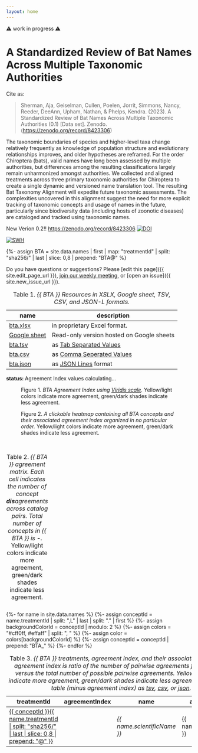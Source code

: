 ```yaml
---
layout: home
---
```


⚠️  work in progress ⚠️

# A Standardized Review of Bat Names Across Multiple Taxonomic Authorities

Cite as: 
> Sherman, Aja, Geiselman, Cullen, Poelen, Jorrit, Simmons, Nancy, Reeder, DeeAnn, Upham, Nathan, & Phelps, Kendra. (2023). A Standardized Review of Bat Names Across Multiple Taxonomic Authorities (0.1) [Data set]. Zenodo. (https://zenodo.org/record/8423306)

The taxonomic boundaries of species and higher-level taxa change relatively frequently as knowledge of population structure and evolutionary relationships improves, and older hypotheses are reframed. For the order Chiroptera (bats), valid names have long been assessed by multiple authorities, but differences among the resulting classifications largely remain unharmonized amongst authorities. We collected and aligned treatments across three primary taxonomic authorities for Chiroptera to create a single dynamic and versioned name translation tool. The resulting Bat Taxonomy Alignment will expedite future taxonomic assessments. The complexities uncovered in this alignment suggest the need for more explicit tracking of taxonomic concepts and usage of names in the future, particularly since biodiversity data (including hosts of zoonotic diseases) are cataloged and tracked using taxonomic names.

New Verion 0.2!! https://zenodo.org/record/8423306
[![DOI](https://zenodo.org/badge/DOI/10.5281/zenodo.7915722.svg)](https://doi.org/10.5281/zenodo.7915722) 

[![SWH](https://archive.softwareheritage.org/badge/swh:1:dir:9ba2b7ef8c75873d945ccfd19845df28778e7da8/)](https://archive.softwareheritage.org/swh:1:dir:9ba2b7ef8c75873d945ccfd19845df28778e7da8;origin=https://github.com/jhpoelen/bat-taxonomic-alignment;visit=swh:1:snp:ed17e4d64ad333b0285669fd632ea53c84fd3d16;anchor=swh:1:rev:380935f37f3a4783ace2239baeb626d40366c669)

{%- assign BTA = site.data.names | first | map: "treatmentId" | split: "sha256/" | last | slice: 0,8 | prepend: "BTA@" %}

Do you have questions or suggestions? Please [edit this page]({{ site.edit_page_url }}), [join our weekly meeting](https://globalbioticinteractions.org/covid19), or [open an issue]({{ site.new_issue_url }}).

<table><caption>Table 1. <em>{{ BTA }} Resources in XSLX, Google sheet, TSV, CSV, and JSON-L formats.</em></caption><thead><th>name</th><th>description</th></thead>
<tbody>
    <tr><td><a href="./bta.xlsx">bta.xlsx</a></td><td>in proprietary Excel format.</td></tr>
    <tr><td><a href="https://docs.google.com/spreadsheets/d/1JSIr4GJX26LnF6WEl_jvrP6eAiRJc32XbIseeC_Y9DM">Google sheet</a></td><td>Read-only version hosted on Google sheets</td></tr>
    <tr><td><a href="./bta.tsv">bta.tsv</a></td><td>as <a href="https://www.iana.org/assignments/media-types/text/tab-separated-values">Tab Separated Values</a></td></tr>
    <tr><td><a href="./bta.csv">bta.csv</a></td><td>as <a href="https://en.wikipedia.org/wiki/Comma-separated_values">Comma Seperated Values</a></td></tr>
    <tr><td><a href="./bta.json">bta.json</a></td><td>as <a href="https://jsonlines.org/">JSON Lines</a> format</td></tr>

  </tbody>
</table>

<b>status: </b><span id="status">Agreement Index values calculating...</span>

<figure>
  <figcaption>Figure 1. <em>BTA Agreement Index using <a href="https://github.com/politiken-journalism/scale-color-perceptual#readme">Viridis scale</a>.</em> Yellow/light colors indicate more agreement, green/dark shades indicate less agreement.</figcaption>
  <div id="pallette" style="display: flex; flex-direction: row;"></div>
</figure>


<figure>
  <figcaption>Figure 2. <em>A clickable heatmap containing all BTA concepts and their associated agreement index organized in no particular order.</em> Yellow/light colors indicate more agreement, green/dark shades indicate less agreement.</figcaption>
  <div id="map" style="display: flex; flex-direction: row; flex-wrap: wrap;"></div>
</figure>

<br/>



<table><caption>Table 2. <em>{{ BTA }} agreement matrix. Each cell indicates the number of concept <b>dis</b>agreements across catalog pairs. Total number of concepts in {{ BTA }} is <b><span id="totalConcepts">-</span></b>.</em> Yellow/light colors indicate more agreement, green/dark shades indicate less agreement.</caption><thead id="matrixHeader"></thead><tbody id="matrix"></tbody></table>



<table>
  <caption>Table 3. <em>{{ BTA }} treatments, agreement index, and their associated names. The agreement index is ratio of the number of pairwise agreements for a concept versus the total number of possible pairwise agreements. Yellow/light colors indicate more agreement, green/dark shades indicate less agreement. Download table (minus agreement index) as <a href="{{ "/names.tsv" | prepend: site.data_url }}">tsv</a>, <a href="{{ "/names.csv" | prepend: site.data_url }}">csv</a>, or <a href="{{ "/names.json" | prepend: site.data_url }}">json</a>.</em></caption>
  <thead><th>treatmentId</th><th>agreementIndex</th><th>name</th><th>accordingTo</th></thead>
  <tbody>
{%- for name in site.data.names %}
{%- assign conceptId = name.treatmentId | split: ",L" | last | split: "." | first %}
{%- assign backgroundColorId = conceptId | modulo: 2 %}
{%- assign colors = "#cff0ff, #effaff" | split: ", " %}
{%- assign color = colors[backgroundColorId] %}
{%- assign conceptId = conceptId | prepend: "BTA_" %}
    <tr id="{{ conceptId }}" style="background-color: {{ color }};">
<td><a href="{{ name.treatmentId }}">{{ conceptId }}{{ name.treatmentId | split: "sha256/" | last | slice: 0,8 | prepend: "@" }}</a></td><td> <div class="{{ conceptId }}"/></td><td> <em>{{ name.scientificName }}</em></td><td> {{ name.accordingTo }}</td>
    </tr>
{%- endfor %}
  </tbody>
</table>





<script src="assets/js/viridis.js"></script>

<script>

  var concepts = {{ site.data.names-wide | jsonify }};

  document.querySelector("#totalConcepts").textContent = concepts.length;

  var matchesTotal = {};
  var mismatchesTotal = {};
 
  const applyColorsForIndex = function(elem, agreementIndex) { 
    elem.style["text-align"] = "center";
    elem.style.background = viridis(agreementIndex);
    elem.style.color = agreementIndex > 0.75 ? "black" : "white"; 
  }
  
  const pallette = [{ index: 1.0, text: "more agreement" }, { index: 0.75, text: "" }, { index: 0.5, text: "" }, { index: 0.25, text: "" }, { index:  0, text: "less agreement"}];
  pallette.forEach(function(box) {
    var palletteBox = document.querySelector("#pallette").appendChild(document.createElement("div"));
    palletteBox.appendChild(document.createElement("div")).textContent = box.index.toFixed(1);    
    if (box.text) { 
       palletteBox.appendChild(document.createElement("div")).textContent = box.text;    
    }

    applyColorsForIndex(palletteBox, box.index);
    palletteBox.style.height = "3em";
    palletteBox.style.width = "10em";
    palletteBox.style["vertical-align"] = "bottom";
    palletteBox.style.align = "center";
    palletteBox.style["justify-content"]= "space-between";


  });
 
  var agreementIndex = concepts.forEach(function(concept) {
    const catalogNames = Object
        .keys(concept)
        .filter(function(key) { return key.match(/^Name.*/) != null; })
        .sort();
    
    const matches = [];
    for (var i = 0; i < catalogNames.length; i++) {
      for (var j = i+1; j < catalogNames.length; j++) {  
        const nameA = concept[catalogNames[i]];
        const nameB = concept[catalogNames[j]];
        const agreementValue =  nameA === nameB ? 1 : 0;
        matches.push(agreementValue);
        const totalKey = catalogNames[i] + '*' + catalogNames[j]; 
        matchesTotal[totalKey] = (matchesTotal[totalKey] | 0) + agreementValue;
        mismatchesTotal[totalKey] = (mismatchesTotal[totalKey] | 0) + (1 - agreementValue);
      }
    }
    const nameAgreementIndex = 1.0 * matches.reduce(function(item, accum) { return item + accum; }, 0) / matches.length;

    const conceptId = concept.treatmentId.match(/(.*)(L)(?<conceptId>[0-9]+)[.]tsv$/).groups.conceptId;
  
    const setAgreementIndex = function(item) {
      document
        .querySelectorAll('.' + item.conceptId)
        .forEach(function(elem) { 
          elem.textContent = item.agreementIndex; 
          applyColorsForIndex(elem, item.agreementIndex);
       });

       const square = document
         .querySelector('#map')
         .appendChild(document.createElement('div'));
       applyColorsForIndex(square, item.agreementIndex);
       square.style.width = '0.7em';
       square.style.height = '0.7em';
       square.setAttribute('title', 'click to jump to [' + item.conceptId + ']');
       square.addEventListener(
         "click", 
         function () { history.pushState({}, "", "#map"); document.querySelector('#' + item.conceptId).scrollIntoView(); }, 
         false
       );
    };
 
    setAgreementIndex( {
      treatmentId: concept.treatmentId,
      conceptId: 'BTA_' + conceptId,
      agreementIndex: nameAgreementIndex.toFixed(1),
      catalogs: catalogNames
    });


  });

  var catalogsMatched = Object
    .keys(matchesTotal)
    .reduce(function (accum, key) { 
       key.split("*").forEach(function(item) { if (accum.indexOf(item) == -1) { accum.push(item); } });
       return accum }, [])
    .sort();

    

  document.querySelector('#matrixHeader').appendChild(document.createElement("th"));
 
  catalogsMatched.forEach(function (catalogA) {
    var catalogName = catalogA.replace(/^Name[ _]/, '');
    document.querySelector('#matrixHeader').appendChild(document.createElement("th")).textContent = catalogName;
    var row = document.querySelector('#matrix').appendChild(document.createElement("tr"));
    row.appendChild(document.createElement("td")).textContent = catalogName;
    catalogsMatched.forEach(function (catalogB) {
      var cell = row.appendChild(document.createElement("td"));
      const mismatchCount = mismatchesTotal[catalogA + "*" + catalogB];
      if (mismatchCount) {
          cell.textContent = mismatchCount;
          const agreementIndex = 1 - 1.0 * mismatchCount / concepts.length;
          applyColorsForIndex(cell, agreementIndex);
      } else {
          cell.textContent = "-";
      }
    }); 
  });

  document.querySelector('#status').textContent = 'Agreement Index values calculation done.';


</script>
